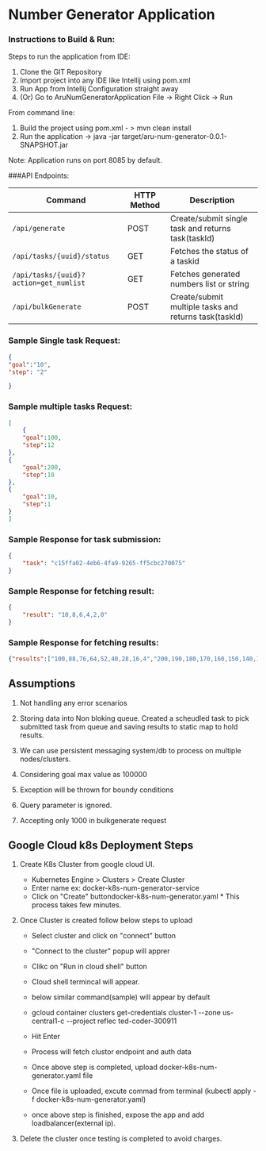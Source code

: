 
# Number Generator Application

### Instructions to Build & Run:

Steps to run the application from IDE:
1. Clone the GIT Repository
2. Import project into any IDE like Intellij using pom.xml
3. Run App from Intellij Configuration straight away
4. (Or) Go to AruNumGeneratorApplication File -> Right Click -> Run

From command line:

1. Build the project using pom.xml - > mvn clean install
2. Run the application -> java -jar target/aru-num-generator-0.0.1-SNAPSHOT.jar

Note: Application runs on port 8085 by default.

###API Endpoints:

| Command | HTTP Method | Description
| --- | --- | --- 
| `/api/generate` | POST | Create/submit single task and returns task(taskId)
| `/api/tasks/{uuid}/status` | GET | Fetches the status of a taskid
| `/api/tasks/{uuid}?action=get_numlist` | GET | Fetches generated numbers list or string
| `/api/bulkGenerate` |  POST | Create/submit multiple tasks and returns task(taskId)

### Sample Single task Request: 

```json
{
"goal":"10",
"step": "2"

}
```
### Sample multiple tasks Request: 

```json
[
	{
	"goal":100,
	"step":12
},
{
	"goal":200,
	"step":10
},
{
	"goal":10,
	"step":1
}
]
```

### Sample Response for task submission:
```json
{
    "task": "c15ffa02-4eb6-4fa9-9265-ff5cbc270075"
}
```

### Sample Response for fetching result:
```json
{
    "result": "10,8,6,4,2,0"
}
```
### Sample Response for fetching results:
```json
{"results":["100,88,76,64,52,40,28,16,4","200,190,180,170,160,150,140,130,120,110,100,90,80,70,60,50,40,30,20,10,0","10,9,8,7,6,5,4,3,2,1,0"]}
```
## Assumptions

1. Not handling any error scenarios
2. Storing data into Non bloking queue. Created a scheudled task
  to pick submitted task from queue and saving results to static map to hold results. 
    
3.  We can use persistent messaging system/db to process on 
multiple nodes/clusters.
        
4. Considering goal max value as 100000


5. Exception will be thrown for boundy conditions

6. Query parameter is ignored.

7. Accepting only 1000 in bulkgenerate request


## Google Cloud k8s Deployment Steps



1. Create K8s Cluster from google cloud UI.
	* Kubernetes Engine > Clusters > Create Cluster
	* Enter name ex: docker-k8s-num-generator-service
	* Click on "Create" buttondocker-k8s-num-generator.yaml	* This process takes few minutes.
2. Once Cluster is created follow below steps to upload
	* Select cluster and click on "connect" button
	* "Connect to the cluster" popup will apprer
	* Clikc on "Run in cloud shell" button
	* Cloud shell termincal will appear.
	* below similar command(sample) will appear by default
	
	* gcloud container clusters get-credentials cluster-1 --zone us-central1-c --project reflec
	ted-coder-300911
	* Hit Enter 
	* Process will fetch clustor endpoint and auth data
	* Once above step is completed, upload docker-k8s-num-generator.yaml file
	* Once file is uploaded, excute commad from terminal (kubectl apply -f docker-k8s-num-generator.yaml)
	* once above step is finished, expose the app and add loadbalancer(external ip).
	
3. Delete the cluster once testing is completed to avoid charges.
